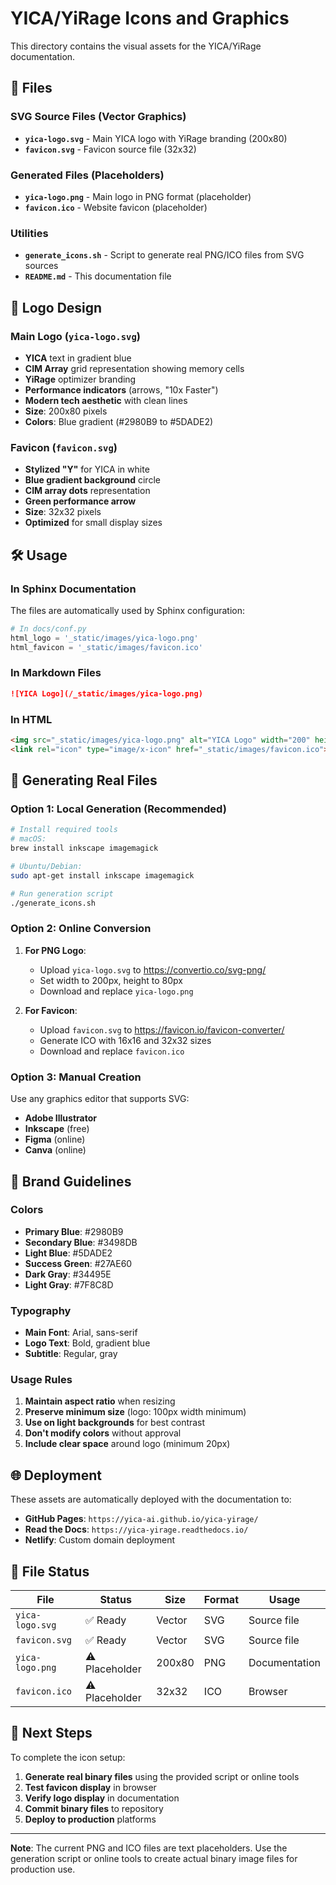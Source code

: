# YICA/YiRage Icons and Graphics

This directory contains the visual assets for the YICA/YiRage documentation.

## 📁 Files

### SVG Source Files (Vector Graphics)
- **`yica-logo.svg`** - Main YICA logo with YiRage branding (200x80)
- **`favicon.svg`** - Favicon source file (32x32)

### Generated Files (Placeholders)
- **`yica-logo.png`** - Main logo in PNG format (placeholder)
- **`favicon.ico`** - Website favicon (placeholder)

### Utilities
- **`generate_icons.sh`** - Script to generate real PNG/ICO files from SVG sources
- **`README.md`** - This documentation file

## 🎨 Logo Design

### Main Logo (`yica-logo.svg`)
- **YICA** text in gradient blue
- **CIM Array** grid representation showing memory cells
- **YiRage** optimizer branding
- **Performance indicators** (arrows, "10x Faster")
- **Modern tech aesthetic** with clean lines
- **Size**: 200x80 pixels
- **Colors**: Blue gradient (#2980B9 to #5DADE2)

### Favicon (`favicon.svg`)
- **Stylized "Y"** for YICA in white
- **Blue gradient background** circle
- **CIM array dots** representation
- **Green performance arrow**
- **Size**: 32x32 pixels
- **Optimized** for small display sizes

## 🛠️ Usage

### In Sphinx Documentation
The files are automatically used by Sphinx configuration:

```python
# In docs/conf.py
html_logo = '_static/images/yica-logo.png'
html_favicon = '_static/images/favicon.ico'
```

### In Markdown Files
```markdown
![YICA Logo](/_static/images/yica-logo.png)
```

### In HTML
```html
<img src="_static/images/yica-logo.png" alt="YICA Logo" width="200" height="80">
<link rel="icon" type="image/x-icon" href="_static/images/favicon.ico">
```

## 🔄 Generating Real Files

### Option 1: Local Generation (Recommended)
```bash
# Install required tools
# macOS:
brew install inkscape imagemagick

# Ubuntu/Debian:
sudo apt-get install inkscape imagemagick

# Run generation script
./generate_icons.sh
```

### Option 2: Online Conversion
1. **For PNG Logo**:
   - Upload `yica-logo.svg` to https://convertio.co/svg-png/
   - Set width to 200px, height to 80px
   - Download and replace `yica-logo.png`

2. **For Favicon**:
   - Upload `favicon.svg` to https://favicon.io/favicon-converter/
   - Generate ICO with 16x16 and 32x32 sizes
   - Download and replace `favicon.ico`

### Option 3: Manual Creation
Use any graphics editor that supports SVG:
- **Adobe Illustrator**
- **Inkscape** (free)
- **Figma** (online)
- **Canva** (online)

## 🎯 Brand Guidelines

### Colors
- **Primary Blue**: #2980B9
- **Secondary Blue**: #3498DB  
- **Light Blue**: #5DADE2
- **Success Green**: #27AE60
- **Dark Gray**: #34495E
- **Light Gray**: #7F8C8D

### Typography
- **Main Font**: Arial, sans-serif
- **Logo Text**: Bold, gradient blue
- **Subtitle**: Regular, gray

### Usage Rules
1. **Maintain aspect ratio** when resizing
2. **Preserve minimum size** (logo: 100px width minimum)
3. **Use on light backgrounds** for best contrast
4. **Don't modify colors** without approval
5. **Include clear space** around logo (minimum 20px)

## 🌐 Deployment

These assets are automatically deployed with the documentation to:
- **GitHub Pages**: `https://yica-ai.github.io/yica-yirage/`
- **Read the Docs**: `https://yica-yirage.readthedocs.io/`
- **Netlify**: Custom domain deployment

## 📝 File Status

| File | Status | Size | Format | Usage |
|------|--------|------|--------|-------|
| `yica-logo.svg` | ✅ Ready | Vector | SVG | Source file |
| `favicon.svg` | ✅ Ready | Vector | SVG | Source file |
| `yica-logo.png` | ⚠️ Placeholder | 200x80 | PNG | Documentation |
| `favicon.ico` | ⚠️ Placeholder | 32x32 | ICO | Browser |

## 🔧 Next Steps

To complete the icon setup:

1. **Generate real binary files** using the provided script or online tools
2. **Test favicon display** in browser
3. **Verify logo display** in documentation
4. **Commit binary files** to repository
5. **Deploy to production** platforms

---

**Note**: The current PNG and ICO files are text placeholders. Use the generation script or online tools to create actual binary image files for production use.
